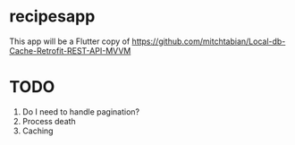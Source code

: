 # recipesapp

This app will be a Flutter copy of https://github.com/mitchtabian/Local-db-Cache-Retrofit-REST-API-MVVM


# TODO
1. Do I need to handle pagination?
2. Process death
3. Caching